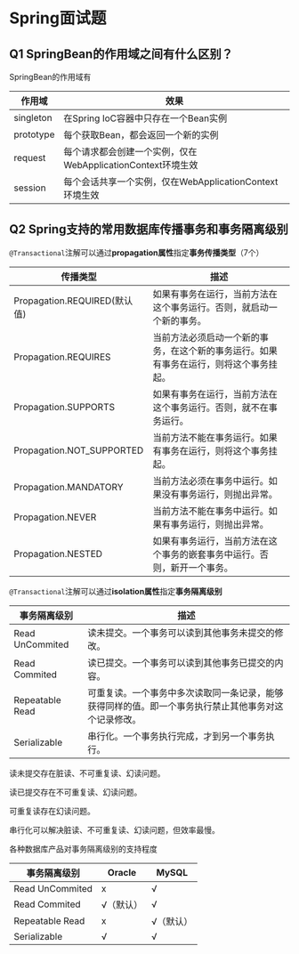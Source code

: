 # Spring面试题

## Q1 SpringBean的作用域之间有什么区别？

SpringBean的作用域有

| 作用域    | 效果                                                        |
| --------- | ----------------------------------------------------------- |
| singleton | 在Spring IoC容器中只存在一个Bean实例                        |
| prototype | 每个获取Bean，都会返回一个新的实例                          |
| request   | 每个请求都会创建一个实例，仅在WebApplicationContext环境生效 |
| session   | 每个会话共享一个实例，仅在WebApplicationContext环境生效     |



## Q2 Spring支持的常用数据库传播事务和事务隔离级别

`@Transactional`注解可以通过**propagation属性**指定**事务传播类型**（7个）

| 传播类型                     | 描述                                                         |
| ---------------------------- | ------------------------------------------------------------ |
| Propagation.REQUIRED(默认值) | 如果有事务在运行，当前方法在这个事务运行。否则，就启动一个新的事务。 |
| Propagation.REQUIRES         | 当前方法必须启动一个新的事务，在这个新的事务运行。如果有事务在运行，则将这个事务挂起。 |
| Propagation.SUPPORTS         | 如果有事务在运行，当前方法在这个事务运行。否则，就不在事务运行。 |
| Propagation.NOT_SUPPORTED    | 当前方法不能在事务运行。如果有事务在运行，则将这个事务挂起。 |
| Propagation.MANDATORY        | 当前方法必须在事务中运行。如果没有事务运行，则抛出异常。     |
| Propagation.NEVER            | 当前方法不能在事务中运行。如果有事务运行，则抛出异常。       |
| Propagation.NESTED           | 如果有事务运行，当前方法在这个事务的嵌套事务中运行。否则，新开一个事务。 |



`@Transactional`注解可以通过**isolation属性**指定**事务隔离级别**

| 事务隔离级别    | 描述                                                         |
| --------------- | ------------------------------------------------------------ |
| Read UnCommited | 读未提交。一个事务可以读到其他事务未提交的修改。             |
| Read Commited   | 读已提交。一个事务可以读到其他事务已提交的内容。             |
| Repeatable Read | 可重复读。一个事务中多次读取同一条记录，能够获得同样的值。即一个事务执行禁止其他事务对这个记录修改。 |
| Serializable    | 串行化。一个事务执行完成，才到另一个事务执行。               |



读未提交存在脏读、不可重复读、幻读问题。

读已提交存在不可重复读、幻读问题。

可重复读存在幻读问题。

串行化可以解决脏读、不可重复读、幻读问题，但效率最慢。



各种数据库产品对事务隔离级别的支持程度

| 事务隔离级别    | Oracle    | MySQL     |
| --------------- | --------- | --------- |
| Read UnCommited | x         | √         |
| Read Commited   | √（默认） | √         |
| Repeatable Read | x         | √（默认） |
| Serializable    | √         | √         |

